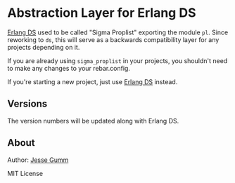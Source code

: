 # Abstraction Layer for Erlang DS

[Erlang DS](https://github.com/choptastic/erlang_ds) used to be called "Sigma
Proplist" exporting the module `pl`.  Since reworking to `ds`, this will serve
as a backwards compatibility layer for any projects depending on it.

If you are already using `sigma_proplist` in your projects, you shouldn't need
to make any changes to your rebar.config.

If you're starting a new project, just use [Erlang
DS](https://github.com/choptastic/erlang_ds) instead.

## Versions

The version numbers will be updated along with Erlang DS.

## About

Author: [Jesse Gumm](http://github.com/choptastic)

MIT License
